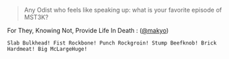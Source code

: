 ---
---

> Any Odist who feels like speaking up: what is your favorite episode of MST3K?

For They, Knowing Not, Provide Life In Death
:   ([@makyo](https://cohost.org/makyo))

    Slab Bulkhead! Fist Rockbone! Punch Rockgroin! Stump Beefknob! Brick Hardmeat! Big McLargeHuge!
